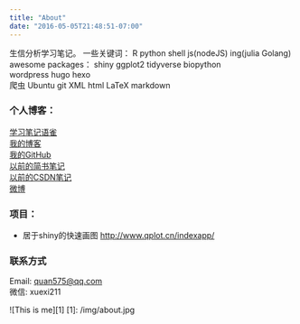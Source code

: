 ```yaml
---
title: "About"
date: "2016-05-05T21:48:51-07:00"
---
```


生信分析学习笔记。
一些关键词： 
R python shell js(nodeJS)  ing(julia Golang)   
awesome packages：
shiny ggplot2 tidyverse biopython  
wordpress hugo hexo   
爬虫 Ubuntu git 
XML html LaTeX markdown

### 个人博客：  

[学习笔记语雀](https://www.yuque.com/yquan)   
[我的博客](http://www.qplot.cn)  
[我的GitHub](https://github.com/wydty)  
[以前的简书笔记](https://www.jianshu.com/u/0aa3fd3e8e5b)  
[以前的CSDN笔记](https://blog.csdn.net/luo617)  
[微博](https://weibo.com/2185267045)  

### 项目：
- 居于shiny的快速画图 http://www.qplot.cn/indexapp/

### 联系方式
Email: quan575@qq.com   
微信: xuexi211


![This is me][1]
[1]: /img/about.jpg
